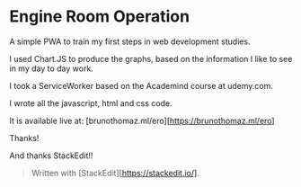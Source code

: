 # Engine Room Operation
    
A simple PWA to train my first steps in web development studies.  

I used Chart.JS to produce the graphs, based on the information I like to see in my day to day work.  

I took a ServiceWorker based on the Academind course at udemy.com.  

I wrote all the javascript, html and css code.  

It is available live at: [brunothomaz.ml/ero][https://brunothomaz.ml/ero]

Thanks!



And thanks StackEdit!!
> Written with [StackEdit][https://stackedit.io/].
